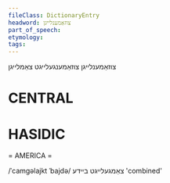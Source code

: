 ```yaml
---
fileClass: DictionaryEntry
headword: צוזאַמענלייגן
part_of_speech: 
etymology: 
tags: 
---
```

צוזאַמענלייגן
צוזאַמענגעלייגט
צאַמלייגן

CENTRAL
========

HASIDIC
=======
= AMERICA = 

/ˈcamgəlajkt ˈbajdə/ צאַמגעלייגט ביידע 'combined'